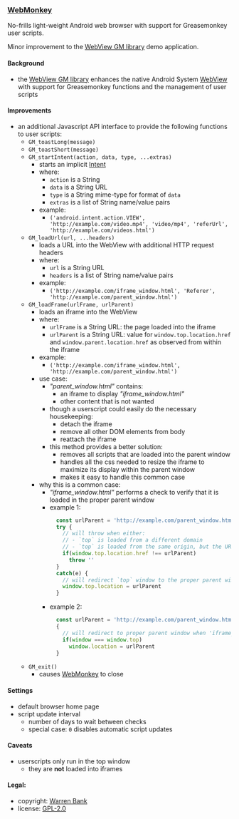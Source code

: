 ### [WebMonkey](https://github.com/warren-bank/Android-WebMonkey)

No-frills light-weight Android web browser with support for Greasemonkey user scripts.

Minor improvement to the [WebView GM library](https://github.com/wbayer/webview-gm) demo application.

#### Background

* the [WebView GM library](https://github.com/wbayer/webview-gm) enhances the native Android System [WebView](https://developer.chrome.com/multidevice/webview/overview) with support for Greasemonkey functions and the management of user scripts

#### Improvements

* an additional Javascript API interface to provide the following functions to user scripts:
  - `GM_toastLong(message)`
  - `GM_toastShort(message)`
  - `GM_startIntent(action, data, type, ...extras)`
    * starts an implicit [Intent](https://developer.android.com/training/basics/intents/sending)
    * where:
      - `action` is a String
      - `data`   is a String URL
      - `type`   is a String mime-type for format of `data`
      - `extras` is a list of String name/value pairs
    * example:
      - `('android.intent.action.VIEW', 'http://example.com/video.mp4', 'video/mp4', 'referUrl', 'http://example.com/videos.html')`
  - `GM_loadUrl(url, ...headers)`
    * loads a URL into the WebView with additional HTTP request headers
    * where:
      - `url`     is a String URL
      - `headers` is a list of String name/value pairs
    * example:
      - `('http://example.com/iframe_window.html', 'Referer', 'http://example.com/parent_window.html')`
  - `GM_loadFrame(urlFrame, urlParent)`
    * loads an iframe into the WebView
    * where:
      - `urlFrame`  is a String URL: the page loaded into the iframe
      - `urlParent` is a String URL: value for `window.top.location.href` and `window.parent.location.href` as observed from within the iframe
    * example:
      - `('http://example.com/iframe_window.html', 'http://example.com/parent_window.html')`
    * use case:
      - _"parent_window.html"_ contains:
        * an iframe to display _"iframe_window.html"_
        * other content that is not wanted
      - though a userscript could easily do the necessary housekeeping:
        * detach the iframe
        * remove all other DOM elements from body
        * reattach the iframe
      - this method provides a better solution:
        * removes all scripts that are loaded into the parent window
        * handles all the css needed to resize the iframe to maximize its display within the parent window
        * makes it easy to handle this common case
    * why this is a common case:
      - _"iframe_window.html"_ performs a check to verify that it is loaded in the proper parent window
      - example 1:
        ```javascript
          const urlParent = 'http://example.com/parent_window.html'
          try {
            // will throw when either:
            // - `top` is loaded from a different domain
            // - `top` is loaded from the same origin, but the URL path does not match 'parent_window.html'
            if(window.top.location.href !== urlParent)
              throw ''
          }
          catch(e) {
            // will redirect `top` window to the proper parent window
            window.top.location = urlParent
          }
        ```
      - example 2:
        ```javascript
          const urlParent = 'http://example.com/parent_window.html'
          {
            // will redirect to proper parent window when 'iframe_window.html' is loaded without a `top` window
            if(window === window.top)
              window.location = urlParent
          }
        ```
  - `GM_exit()`
    * causes [WebMonkey](https://github.com/warren-bank/Android-WebMonkey) to close

#### Settings

* default browser home page
* script update interval
  - number of days to wait between checks
  - special case: `0` disables automatic script updates

#### Caveats

* userscripts only run in the top window
  - they are __not__ loaded into iframes

#### Legal:

* copyright: [Warren Bank](https://github.com/warren-bank)
* license: [GPL-2.0](https://www.gnu.org/licenses/old-licenses/gpl-2.0.txt)
